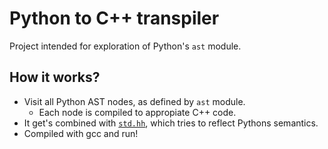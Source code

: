 # Python to C++ transpiler

Project intended for exploration of Python's `ast` module.

## How it works?

- Visit all Python AST nodes, as defined by `ast` module.
	- Each node is compiled to appropiate C++ code.
- It get's combined with [`std.hh`](./std.hh), which tries to reflect Pythons semantics.
- Compiled with gcc and run!
